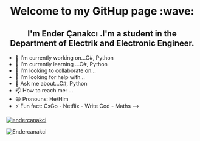 <h1 align="center"> Welcome to my GitHup page :wave:</h1>
<h2 align="center">I'm Ender Çanakcı .I'm a student in the Department of Electrik and Electronic Engineer.</h2>

- 🔭 I’m currently working on...C#, Python
- 🌱 I’m currently learning ...C#, Python
- 👯 I’m looking to collaborate on...
- 🤔 I’m looking for help with...
- 💬 Ask me about...C#, Python
- 📫 How to reach me: ...
- 😄 Pronouns: He/Him
- ⚡ Fun fact: CsGo - Netflix - Write Cod - Maths 
-->

<p align="left"> <a href="https://twitter.com/endercanakci" target="blank"><img src="https://img.shields.io/twitter/follow/endercanakci?logo=twitter&style=for-the-badge" alt="endercanakci" /></a>

<p align="left"> <img src="https://komarev.com/ghpvc/?username=Endercanakci&label=Profile%20views&color=0e75b6&style=flat" alt="Endercanakci" /> </p>
